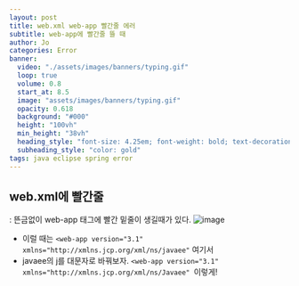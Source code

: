 ```yaml
---
layout: post
title: web.xml web-app 빨간줄 에러
subtitle: web-app에 빨간줄 뜰 때
author: Jo 
categories: Error
banner:
  video: "./assets/images/banners/typing.gif"
  loop: true
  volume: 0.8
  start_at: 8.5
  image: "assets/images/banners/typing.gif"
  opacity: 0.618
  background: "#000"
  height: "100vh"
  min_height: "38vh"
  heading_style: "font-size: 4.25em; font-weight: bold; text-decoration: underline"
  subheading_style: "color: gold"
tags: java eclipse spring error
---
```


## web.xml에 빨간줄
: 뜬금없이 web-app 태그에 빨간 밑줄이 생길때가 있다.
![image](https://github.com/CheeseYoung/Cheeseyoung.github.io/assets/132384527/74d5d47d-ec05-4c9f-901a-f94a9f311293)
- 이럴 때는  `` <web-app version="3.1" xmlns="http://xmlns.jcp.org/xml/ns/javaee" `` 여기서
- javaee의 j를 대문자로 바꿔보자. ``<web-app version="3.1" xmlns="http://xmlns.jcp.org/xml/ns/Javaee" ``이렇게!
  
